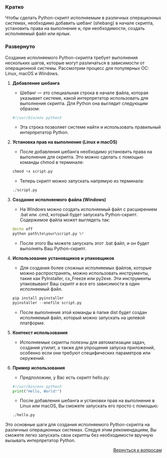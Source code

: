 ### Кратко

Чтобы сделать Python-скрипт исполняемым в различных операционных системах, необходимо добавить шебанг (shebang) в
начале скрипта, установить права на выполнение и, при необходимости, создать исполняемый файл или ярлык.

### Развернуто

Создание исполняемого Python-скрипта требует выполнения нескольких шагов, которые могут различаться в зависимости от
операционной системы. Рассмотрим процесс для популярных ОС: Linux, macOS и Windows.

1. **Добавление шебанга**
    - Шебанг — это специальная строка в начале файла, которая указывает системе, какой интерпретатор использовать для
      выполнения скрипта. Для Python она выглядит следующим образом:
    ```Python
    #!/usr/bin/env python3
    ```
    - Эта строка позволяет системе найти и использовать правильный интерпретатор Python.

2. **Установка прав на выполнение (Linux и macOS)**
    - После добавления шебанга необходимо установить права на выполнение для скрипта. Это можно сделать с помощью
      команды chmod в терминале:
    ```python
    chmod +x script.py
    ```
    - Теперь скрипт можно запускать напрямую из терминала:
    ```python
    ./script.py
    ```

3. **Создание исполняемого файла (Windows)**
    - На Windows можно создать исполняемый файл с расширением .bat или .cmd, который будет запускать Python-скрипт.
      Содержимое файла может выглядеть так:
    ```python
    @echo off
    python path\to\your\script.py %*
    ```
    - После этого Вы можете запускать этот .bat файл, и он будет выполнять Ваш Python-скрипт.

4. **Использование установщиков и упаковщиков**
    - Для создания более сложных исполняемых файлов, которые можно распространять, можно использовать инструменты,
      такие как PyInstaller, cx_Freeze или py2exe. Эти инструменты упаковывают Ваш скрипт и все его зависимости в
      один исполняемый файл.
    ```python
    pip install pyinstaller
    pyinstaller --onefile script.py
    ```
    - После выполнения этой команды в папке dist будет создан исполняемый файл, который можно запускать на целевой
      платформе.

5. **Контекст использования**
    - Исполняемые скрипты полезны для автоматизации задач, создания утилит, а также для упрощения запуска приложений,
      особенно если они требуют специфических параметров или окружений.

6. **Пример использования**
    - Предположим, у Вас есть скрипт hello.py:
    ```Python
    #!/usr/bin/env python3
    print("Hello, World!")
    ```
    - После добавления шебанга и установки прав на выполнение в Linux или macOS, Вы сможете запускать его просто
      с помощью:
    ```python
    ./hello.py
    ```

Это основные шаги для создания исполняемого Python-скрипта на различных операционных системах. Следуя этим
рекомендациям, Вы сможете легко запускать свои скрипты без необходимости вручную вызывать интерпретатор Python.

<div align="right">

[Вернуться к вопросам](../Вопросы.md)

</div>
